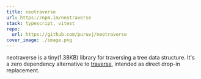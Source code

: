 ```yaml
---
title: neotraverse
url: https://npm.im/neotraverse
stack: typescript, vitest
repo:
  url: https://github.com/puruvj/neotraverse
cover_image: ./image.png
---
```


neotraverse is a tiny(1.38KB) library for traversing a tree data structure. It's a zero dependency alternative to [traverse](https://github.com/ljharb/js-traverse), intended as direct drop-in replacement.

